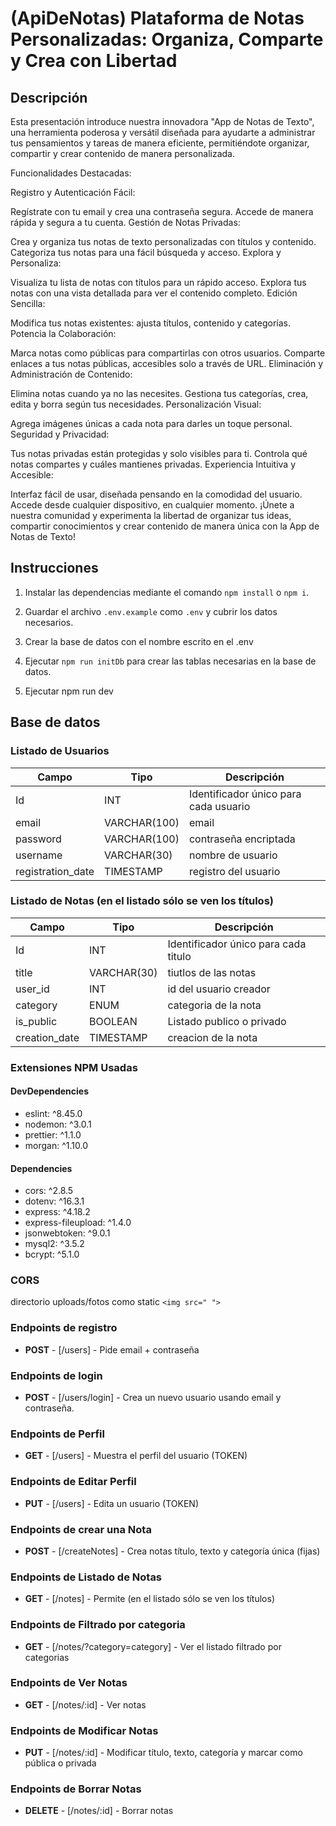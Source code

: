 # (ApiDeNotas) Plataforma de Notas Personalizadas: Organiza, Comparte y Crea con Libertad


## Descripción

Esta presentación introduce nuestra innovadora "App de Notas de Texto", una herramienta poderosa y versátil diseñada para ayudarte a administrar tus pensamientos y tareas de manera eficiente, permitiéndote organizar, compartir y crear contenido de manera personalizada.

Funcionalidades Destacadas:

Registro y Autenticación Fácil:

Regístrate con tu email y crea una contraseña segura.
Accede de manera rápida y segura a tu cuenta.
Gestión de Notas Privadas:

Crea y organiza tus notas de texto personalizadas con títulos y contenido.
Categoriza tus notas para una fácil búsqueda y acceso.
Explora y Personaliza:

Visualiza tu lista de notas con títulos para un rápido acceso.
Explora tus notas con una vista detallada para ver el contenido completo.
Edición Sencilla:

Modifica tus notas existentes: ajusta títulos, contenido y categorías.
Potencia la Colaboración:

Marca notas como públicas para compartirlas con otros usuarios.
Comparte enlaces a tus notas públicas, accesibles solo a través de URL.
Eliminación y Administración de Contenido:

Elimina notas cuando ya no las necesites.
Gestiona tus categorías, crea, edita y borra según tus necesidades.
Personalización Visual:

Agrega imágenes únicas a cada nota para darles un toque personal.
Seguridad y Privacidad:

Tus notas privadas están protegidas y solo visibles para ti.
Controla qué notas compartes y cuáles mantienes privadas.
Experiencia Intuitiva y Accesible:

Interfaz fácil de usar, diseñada pensando en la comodidad del usuario.
Accede desde cualquier dispositivo, en cualquier momento.
¡Únete a nuestra comunidad y experimenta la libertad de organizar tus ideas, compartir conocimientos y crear contenido de manera única con la App de Notas de Texto!

## Instrucciones

1. Instalar las dependencias mediante el comando `npm install` o `npm i`.

2. Guardar el archivo `.env.example` como `.env` y cubrir los datos necesarios.

3. Crear la base de datos con el nombre escrito en el .env

4. Ejecutar `npm run initDb` para crear las tablas necesarias en la base de datos.

5. Ejecutar npm run dev


## Base de datos

### Listado de Usuarios

| Campo       | Tipo        | Descripción                                    |
| ----------- | ----------- | ---------------------------------------------- |
| Id          | INT         | Identificador único para cada usuario          |
| email       | VARCHAR(100)| email                                          |
| password    | VARCHAR(100)| contraseña encriptada                          |
| username    | VARCHAR(30) | nombre de usuario                              |
| registration_date | TIMESTAMP |  registro del usuario                      |


### Listado de Notas (en el listado sólo se ven los títulos)

| Campo       | Tipo        | Descripción                                    |
| ----------- | ----------- | ---------------------------------------------- |
| Id          | INT         | Identificador único para cada titulo           |
| title       | VARCHAR(30) | tiutlos de las notas                           |
| user_id     | INT         | id del usuario creador                         |
| category    | ENUM        | categoria de la nota                           |
| is_public   | BOOLEAN     | Listado publico o privado                      |
| creation_date | TIMESTAMP | creacion de la nota                            |

### Extensiones NPM Usadas

#### DevDependencies

- eslint: ^8.45.0
- nodemon: ^3.0.1
- prettier: ^1.1.0
- morgan: ^1.10.0

#### Dependencies

- cors: ^2.8.5
- dotenv: ^16.3.1
- express: ^4.18.2
- express-fileupload: ^1.4.0
- jsonwebtoken: ^9.0.1
- mysql2: ^3.5.2
- bcrypt: ^5.1.0


### CORS 

directorio uploads/fotos como static `<img src=" ">`

### **Endpoints de registro** 
- **POST** - [/users] - Pide email + contraseña

### **Endpoints de login** 
- **POST** - [/users/login] - Crea un nuevo usuario usando email y contraseña.

### **Endpoints de Perfil** 
- **GET** - [/users] -  Muestra el perfil del usuario (TOKEN) 

### **Endpoints de Editar Perfil** 
- **PUT** - [/users] - Edita un usuario (TOKEN)

### **Endpoints de crear una Nota**
- **POST** - [/createNotes] - Crea notas título, texto y categoría única (fijas)

### **Endpoints de Listado de Notas**
- **GET** - [/notes] - Permite (en el listado sólo se ven los títulos) 

### **Endpoints de Filtrado por categoria**
- **GET** - [/notes/?category=category] - Ver el listado filtrado por categorias

### **Endpoints de Ver Notas**  
- **GET** - [/notes/:id] - Ver notas

### **Endpoints de Modificar Notas**  
- **PUT** - [/notes/:id] - Modificar título, texto, categoría y marcar como pública o privada

### **Endpoints de Borrar Notas**  
- **DELETE** - [/notes/:id] - Borrar notas


